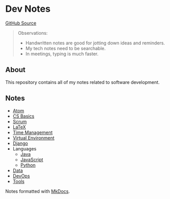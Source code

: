 # Dev Notes

[GitHub Source](https://github.com/shylaclark/dev-notes)
> Observations:
>
> * Handwritten notes are good for jotting down ideas and reminders.
> * My tech notes need to be searchable.
> * In meetings, typing is much faster.

## About
This repository contains all of my notes related to software development.

## Notes

* [Atom](atom.md)
* [CS Basics](cs-basics.md)
* [Scrum](scrum.md)
* [LaTeX](latex.md)
* [Time Management](time-management.md)
* [Virtual Environment](virtual-env.md)
* [Django](django.md)
* Languages
  - [Java](java/)
  - [JavaScript](js/)
  - [Python](python/)
* [Data](data/)
* [DevOps](dev-ops/)
* [Tools](tools/)

Notes formatted with [MkDocs](https://www.mkdocs.org).
